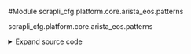 <link rel="preload stylesheet" as="style" href="https://cdnjs.cloudflare.com/ajax/libs/10up-sanitize.css/11.0.1/sanitize.min.css" integrity="sha256-PK9q560IAAa6WVRRh76LtCaI8pjTJ2z11v0miyNNjrs=" crossorigin>
<link rel="preload stylesheet" as="style" href="https://cdnjs.cloudflare.com/ajax/libs/10up-sanitize.css/11.0.1/typography.min.css" integrity="sha256-7l/o7C8jubJiy74VsKTidCy1yBkRtiUGbVkYBylBqUg=" crossorigin>
<link rel="stylesheet preload" as="style" href="https://cdnjs.cloudflare.com/ajax/libs/highlight.js/10.1.1/styles/github.min.css" crossorigin>
<script defer src="https://cdnjs.cloudflare.com/ajax/libs/highlight.js/10.1.1/highlight.min.js" integrity="sha256-Uv3H6lx7dJmRfRvH8TH6kJD1TSK1aFcwgx+mdg3epi8=" crossorigin></script>
<script>window.addEventListener('DOMContentLoaded', () => hljs.initHighlighting())</script>















#Module scrapli_cfg.platform.core.arista_eos.patterns

scrapli_cfg.platform.core.arista_eos.patterns

<details class="source">
    <summary>
        <span>Expand source code</span>
    </summary>
    <pre>
        <code class="python">
"""scrapli_cfg.platform.core.arista_eos.patterns"""
import re

VERSION_PATTERN = re.compile(pattern=r"\d+\.\d+\.[a-z0-9\-]+(\.\d+[a-z]{0,1})?", flags=re.I)
GLOBAL_COMMENT_LINE_PATTERN = re.compile(pattern=r"^\! .*$", flags=re.I | re.M)
BANNER_PATTERN = re.compile(pattern=r"^banner.*EOF$", flags=re.I | re.M | re.S)
END_PATTERN = re.compile(pattern="end$")

# pre-canned config section grabber patterns

# match all ethernet interfaces w/ or w/out config items below them
ETHERNET_INTERFACES = re.compile(
    pattern=r"(^interface ethernet\d+$(?:\n^\s{3}.*$)*\n!\n)+", flags=re.I | re.M
)
# match management1 interface and config items below it
MANAGEMENT_ONE_INTERFACE = re.compile(
    pattern=r"^interface management1$(?:\n^\s{3}.*$)*\n!", flags=re.I | re.M
)
        </code>
    </pre>
</details>